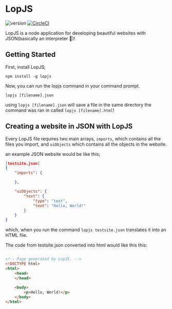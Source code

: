 # LopJS
![version](https://img.shields.io/npm/v/lopjs) [![CircleCI](https://circleci.com/gh/astronomizedev/LopJS.svg?style=svg)](https://circleci.com/gh/astronomizedev/LopJS)

LopJS is a node application for developing beautiful websites with JSON(basically an interpreter 🚀)!

## Getting Started
First, install LopJS;
```
npm install -g lopjs
```

Now, you can run the lopjs command in your command prompt.
```
lopjs [filename].json
```
using `lopjs [filename].json` will save a file in the same directory the command was ran in called `lopjs [filename].html`!

## Creating a website in JSON with LopJS
Every LopJS file requires two main arrays, `imports`, which contains all the files you import, and `uiObjects` which contains all the objects in the website.

an example JSON website would be like this;
```json
[testsite.json]
{
    "imports": {

    },

    "uiObjects": {
        "text": {
            "type": "text",
            "text": "Hello, World!"
        }
    }
}

```

which, when you run the command `lopjs testsite.json` translates it into an HTML file.

 The code from testsite.json converted into html would like this this:
```html

<!-- Page generated by LopJS. -->
<!DOCTYPE html>
<html>
    <head>
    </head>
    
    <body>
        <p>Hello, World!</p>
    </body>
</html>
```


